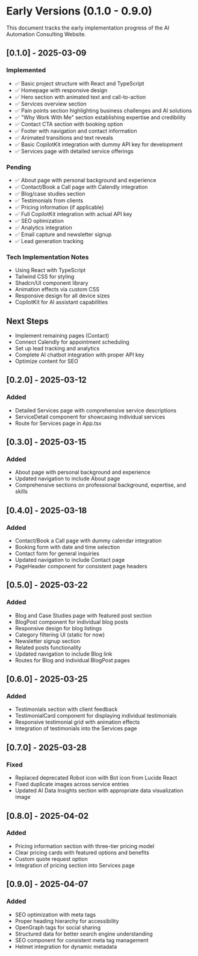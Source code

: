 
# Early Versions (0.1.0 - 0.9.0)

This document tracks the early implementation progress of the AI Automation Consulting Website.

## [0.1.0] - 2025-03-09

### Implemented
- ✅ Basic project structure with React and TypeScript
- ✅ Homepage with responsive design
- ✅ Hero section with animated text and call-to-action
- ✅ Services overview section
- ✅ Pain points section highlighting business challenges and AI solutions
- ✅ "Why Work With Me" section establishing expertise and credibility
- ✅ Contact CTA section with booking option
- ✅ Footer with navigation and contact information
- ✅ Animated transitions and text reveals
- ✅ Basic CopilotKit integration with dummy API key for development
- ✅ Services page with detailed service offerings

### Pending
- ✅ About page with personal background and experience
- ✅ Contact/Book a Call page with Calendly integration
- ✅ Blog/case studies section
- ✅ Testimonials from clients
- ✅ Pricing information (if applicable)
- ✅ Full CopilotKit integration with actual API key
- ✅ SEO optimization
- ✅ Analytics integration
- ✅ Email capture and newsletter signup
- ✅ Lead generation tracking

### Tech Implementation Notes
- Using React with TypeScript
- Tailwind CSS for styling
- Shadcn/UI component library
- Animation effects via custom CSS
- Responsive design for all device sizes
- CopilotKit for AI assistant capabilities

## Next Steps
- Implement remaining pages (Contact)
- Connect Calendly for appointment scheduling
- Set up lead tracking and analytics
- Complete AI chatbot integration with proper API key
- Optimize content for SEO

## [0.2.0] - 2025-03-12
### Added
- Detailed Services page with comprehensive service descriptions
- ServiceDetail component for showcasing individual services
- Route for Services page in App.tsx

## [0.3.0] - 2025-03-15
### Added
- About page with personal background and experience
- Updated navigation to include About page
- Comprehensive sections on professional background, expertise, and skills

## [0.4.0] - 2025-03-18
### Added
- Contact/Book a Call page with dummy calendar integration
- Booking form with date and time selection
- Contact form for general inquiries
- Updated navigation to include Contact page
- PageHeader component for consistent page headers

## [0.5.0] - 2025-03-22
### Added
- Blog and Case Studies page with featured post section
- BlogPost component for individual blog posts
- Responsive design for blog listings
- Category filtering UI (static for now)
- Newsletter signup section
- Related posts functionality
- Updated navigation to include Blog link
- Routes for Blog and individual BlogPost pages

## [0.6.0] - 2025-03-25
### Added
- Testimonials section with client feedback
- TestimonialCard component for displaying individual testimonials
- Responsive testimonial grid with animation effects
- Integration of testimonials into the Services page

## [0.7.0] - 2025-03-28
### Fixed
- Replaced deprecated Robot icon with Bot icon from Lucide React
- Fixed duplicate images across service entries
- Updated AI Data Insights section with appropriate data visualization image

## [0.8.0] - 2025-04-02
### Added
- Pricing information section with three-tier pricing model
- Clear pricing cards with featured options and benefits
- Custom quote request option
- Integration of pricing section into Services page

## [0.9.0] - 2025-04-07
### Added
- SEO optimization with meta tags
- Proper heading hierarchy for accessibility
- OpenGraph tags for social sharing
- Structured data for better search engine understanding
- SEO component for consistent meta tag management
- Helmet integration for dynamic metadata
